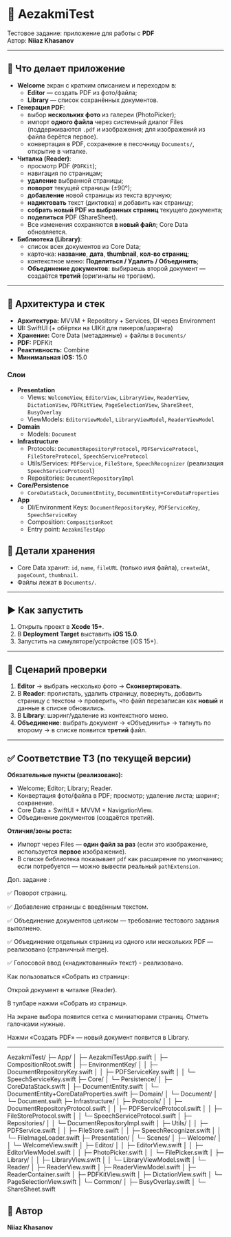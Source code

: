 # 📄 AezakmiTest

Тестовое задание: приложение для работы с **PDF**  
Автор: **Niiaz Khasanov**

---

## 🧭 Что делает приложение 


- **Welcome** экран с кратким описанием и переходом в:
  - **Editor** — создать PDF из фото/файла;
  - **Library** — список сохранённых документов.
- **Генерация PDF**:
  - выбор **нескольких фото** из галереи (PhotoPicker);
  - импорт **одного файла** через системный диалог Files (поддерживаются `.pdf` и изображения; для изображений из файла берётся первое).
  - конвертация в PDF, сохранение в песочницу `Documents/`, открытие в читалке.
- **Читалка (Reader)**:
  - просмотр PDF (`PDFKit`);
  - навигация по страницам;
  - **удаление** выбранной страницы;
  - **поворот** текущей страницы (±90°);
  - **добавление** новой страницы из текста вручную;
  - **надиктовать** текст (диктовка) и добавить как страницу;
  - **собрать новый PDF из выбранных страниц** текущего документа;
  - **поделиться** PDF (ShareSheet).
  - Все изменения сохраняются **в новый файл**; Core Data обновляется.
- **Библиотека (Library)**:
  - список всех документов из Core Data;
  - карточка: **название**, **дата**, **thumbnail**, **кол-во страниц**;
  - контекстное меню: **Поделиться / Удалить / Объединить**;
  - **Объединение документов**: выбираешь второй документ — создаётся **третий** (оригиналы не трогаем).

---

## 🧩 Архитектура и стек

- **Архитектура:** MVVM + Repository + Services, DI через Environment
- **UI:** SwiftUI (+ обёртки на UIKit для пикеров/шэринга)
- **Хранение:** Core Data (метаданные) + файлы в `Documents/`
- **PDF:** PDFKit
- **Реактивность:** Combine
- **Минимальная iOS:** 15.0

### Слои

- **Presentation**
  - Views: `WelcomeView`, `EditorView`, `LibraryView`, `ReaderView`, `DictationView`, `PDFKitView`, `PageSelectionView`, `ShareSheet`, `BusyOverlay`
  - ViewModels: `EditorViewModel`, `LibraryViewModel`, `ReaderViewModel`
- **Domain**
  - Models: `Document`
- **Infrastructure**
  - Protocols: `DocumentRepositoryProtocol`, `PDFServiceProtocol`, `FileStoreProtocol`, `SpeechServiceProtocol`
  - Utils/Services: `PDFService`, `FileStore`, `SpeechRecognizer` (реализация `SpeechServiceProtocol`)
  - Repositories: `DocumentRepositoryImpl`
- **Core/Persistence**
  - `CoreDataStack`, `DocumentEntity`, `DocumentEntity+CoreDataProperties`
- **App**
  - DI/Environment Keys: `DocumentRepositoryKey`, `PDFServiceKey`, `SpeechServiceKey`
  - Composition: `CompositionRoot`
  - Entry point: `AezakmiTestApp`



## 💾 Детали хранения

- Core Data хранит: `id`, `name`, `fileURL` (только имя файла), `createdAt`, `pageCount`, `thumbnail`.
- Файлы лежат в `Documents/`.  

---

## ▶️ Как запустить

1. Открыть проект в **Xcode 15+**.  
2. В **Deployment Target** выставить **iOS 15.0**.  
3. Запустить на симуляторе/устройстве (iOS 15+).

---

## 🧪 Сценарий проверки

1. **Editor** → выбрать несколько фото → **Сконвертировать**.  
2. В **Reader**: пролистать, удалить страницу, повернуть, добавить страницу с текстом → проверить, что файл перезаписан как **новый** и данные в списке обновились.  
3. В **Library**: шэринг/удаление из контекстного меню.  
4. **Объединение**: выбрать документ → «Объединить» → тапнуть по второму → в списке появится **третий** файл.

---

## ✅ Соответствие ТЗ (по текущей версии)

**Обязательные пункты (реализовано):**
- Welcome; Editor; Library; Reader.
- Конвертация фото/файла в PDF; просмотр; удаление листа; шаринг; сохранение.
- Core Data + SwiftUI + MVVM + NavigationView.
- Объединение документов (создаётся третий).

**Отличия/зоны роста:**
- Импорт через Files — **один файл за раз** (если это изображение, используется **первое** изображение).
- В списке библиотека показывает `pdf` как расширение по умолчанию; если потребуется — можно вывести реальный `pathExtension`.

Доп. задание :

✅ Поворот страниц.

✅ Добавление страницы с введённым текстом.

✅ Объединение документов целиком — требование тестового задания выполнено.

✅ Объединение отдельных страниц из одного или нескольких PDF — реализовано (страничный merge).

✅ Голосовой ввод («надиктованный» текст) - реализовано.

Как пользоваться «Собрать из страниц»:

Открой документ в читалке (Reader).

В тулбаре нажми «Собрать из страниц».

На экране выбора появится сетка с миниатюрами страниц. Отметь галочками нужные.

Нажми «Создать PDF» — новый документ появится в Library.


---

AezakmiTest/
├─ App/
│  ├─ AezakmiTestApp.swift
│  ├─ CompositionRoot.swift
│  ├─ EnvironmentKey/
│  │  ├─ DocumentRepositoryKey.swift
│  │  ├─ PDFServiceKey.swift
│  │  └─ SpeechServiceKey.swift
├─ Core/
│  └─ Persistence/
│     ├─ CoreDataStack.swift
│     ├─ DocumentEntity.swift
│     └─ DocumentEntity+CoreDataProperties.swift
├─ Domain/
│  └─ Document/
│     └─ Document.swift
├─ Infrastructure/
│  ├─ Protocols/
│  │  ├─ DocumentRepositoryProtocol.swift
│  │  ├─ PDFServiceProtocol.swift
│  │  ├─ FileStoreProtocol.swift
│  │  └─ SpeechServiceProtocol.swift
│  ├─ Repositories/
│  │  └─ DocumentRepositoryImpl.swift
│  ├─ Utils/
│  │  ├─ PDFService.swift
│  │  ├─ FileStore.swift
│  │  ├─ SpeechRecognizer.swift
│  │  └─ FileImageLoader.swift
├─ Presentation/
│  └─ Scenes/
│     ├─ Welcome/
│     │  └─ WelcomeView.swift
│     ├─ Editor/
│     │  ├─ EditorView.swift
│     │  ├─ EditorViewModel.swift
│     │  ├─ PhotoPicker.swift
│     │  └─ FilePicker.swift
│     ├─ Library/
│     │  ├─ LibraryView.swift
│     │  └─ LibraryViewModel.swift
│     └─ Reader/
│        ├─ ReaderView.swift
│        ├─ ReaderViewModel.swift
│        ├─ ReaderContainer.swift
│        ├─ PDFKitView.swift
│        ├─ DictationView.swift
│        └─ PageSelectionView.swift
│  └─ Common/
│     ├─ BusyOverlay.swift
│     └─ ShareSheet.swift



## 🧾 Автор

**Niiaz Khasanov**  
